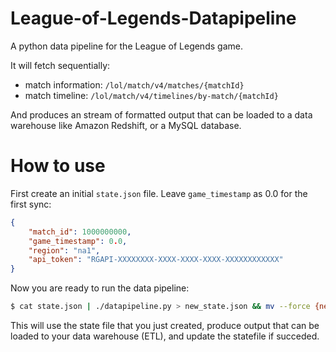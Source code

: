 # League-of-Legends-Datapipeline
A python data pipeline for the League of Legends game.

It will fetch sequentially:
- match information: `/lol/match/v4/matches/{matchId}`
- match timeline: `/lol/match/v4/timelines/by-match/{matchId}`

And produces an stream of formatted output that can be loaded to a data warehouse
like Amazon Redshift, or a MySQL database.

# How to use
First create an initial `state.json` file.
Leave `game_timestamp` as 0.0 for the first sync:

```json
{
    "match_id": 1000000000,
    "game_timestamp": 0.0,
    "region": "na1",
    "api_token": "RGAPI-XXXXXXXX-XXXX-XXXX-XXXX-XXXXXXXXXXXX"
}
```

Now you are ready to run the data pipeline:

```bash
$ cat state.json | ./datapipeline.py > new_state.json && mv --force {new_,}state.json
```

This will use the state file that you just created,
produce output that can be loaded to your data warehouse (ETL),
and update the statefile if succeded.
